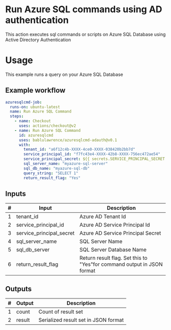 # Run Azure SQL commands using AD authentication

This action executes sql commands or scripts on Azure SQL Database using Active Directory Authentication

# Usage

This example runs a query on your Azure SQL Database

## Example workflow

```yaml
azuresqlcmd-job:
  runs-on: ubuntu-latest
  name: Run Azure SQL Command
  steps:
    - name: Checkout
      uses: actions/checkout@v2
    - name: Run Azure SQL Command
      id: azuresqlcmd
      uses: bablulawrence/azuresqlcmd-adauth@v0.1
      with:
        tenant_id: "a6f12c4b-XXXX-4ce0-XXXX-038420b2bb7d"
        service_principal_id: "f7fc43e4-XXXX-42b8-XXXX-756ec472ae54"
        service_principal_secret: ${{ secrets.SERVICE_PRINCIPAL_SECRET }}
        sql_server_name: "myazure-sql-server"
        sql_db_name: "myazure-sql-db"
        query_string: "SELECT 1"
        return_result_flag: "Yes"
```

## Inputs

| #   | Input                    | Description                                                            |
| --- | ------------------------ | ---------------------------------------------------------------------- |
| 1   | tenant_id                | Azure AD Tenant Id                                                     |
| 2   | service_principal_id     | Azure AD Service Principal Id                                          |
| 3   | service_principal_secret | Azure AD Service Principal Secret                                      |
| 4   | sql_server_name          | SQL Server Name                                                        |
| 5   | sql_db_server            | SQL Server Database Name                                               |
| 6   | return_result_flag       | Return result flag. Set this to "Yes"for command output in JSON format |

## Outputs

| #   | Output | Description                          |
| --- | ------ | ------------------------------------ |
| 1   | count  | Count of result set                  |
| 2   | result | Serialized result set in JSON format |
